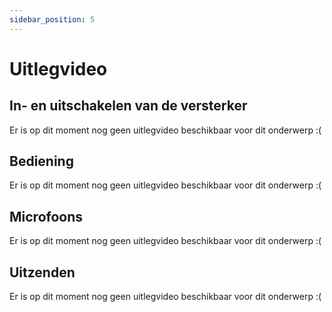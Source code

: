 ```yaml
---
sidebar_position: 5
---
```


# Uitlegvideo

## In- en uitschakelen van de versterker
Er is op dit moment nog geen uitlegvideo beschikbaar voor dit onderwerp :(

## Bediening
Er is op dit moment nog geen uitlegvideo beschikbaar voor dit onderwerp :(

## Microfoons
Er is op dit moment nog geen uitlegvideo beschikbaar voor dit onderwerp :(

## Uitzenden
Er is op dit moment nog geen uitlegvideo beschikbaar voor dit onderwerp :(

